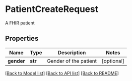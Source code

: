 # PatientCreateRequest

A FHIR patient

## Properties
Name | Type | Description | Notes
------------ | ------------- | ------------- | -------------
**gender** | **str** | Gender of the patient | [optional] 

[[Back to Model list]](../README.md#documentation-for-models) [[Back to API list]](../README.md#documentation-for-api-endpoints) [[Back to README]](../README.md)


